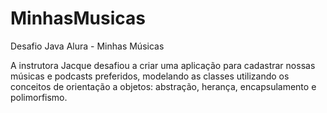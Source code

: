 # MinhasMusicas
Desafio Java Alura - Minhas Músicas

A instrutora Jacque desafiou a criar uma aplicação para cadastrar nossas músicas e podcasts preferidos, modelando as classes utilizando os conceitos de orientação a objetos: abstração, herança, encapsulamento e polimorfismo.
